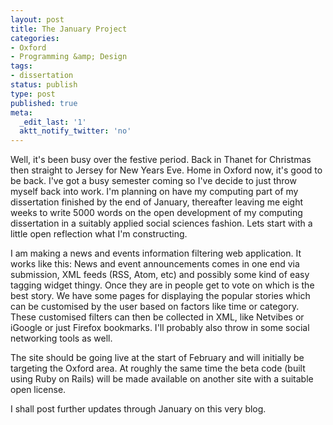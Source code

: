 ```yaml
---
layout: post
title: The January Project
categories:
- Oxford
- Programming &amp; Design
tags:
- dissertation
status: publish
type: post
published: true
meta:
  _edit_last: '1'
  aktt_notify_twitter: 'no'
---
```

Well, it's been busy over the festive period. Back in Thanet for Christmas then straight to Jersey for New Years Eve. Home in Oxford now, it's good to be back. I've got a busy semester coming so I've decide to just throw myself back into work. I'm planning on have my computing part of my dissertation finished by the end of January, thereafter leaving me eight weeks to write 5000 words on the open development of my computing dissertation in a suitably applied social sciences fashion. Lets start with a little open reflection what I'm constructing.

I am making a news and events information filtering web application. It works like this: News and event announcements comes in one end via submission, XML feeds (RSS, Atom, etc) and possibly some kind of easy tagging widget thingy. Once they are in people get to vote on which is the best story. We have some pages for displaying the popular stories which can be customised by the user based on factors like time or category. These customised filters can then be collected in XML, like Netvibes or iGoogle or just Firefox bookmarks. I'll probably also throw in some social networking tools as well.

The site should be going live at the start of February and will initially be targeting the Oxford area. At roughly the same time the beta code (built using Ruby on Rails) will be made available on another site with a suitable open license.

I shall post further updates through January on this very blog.
